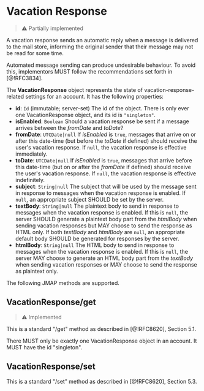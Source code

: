 # Vacation Response

> :warning:
> Partially implemented

A vacation response sends an automatic reply when a message is delivered to the mail store, informing the original sender that their message may not be read for some time.

Automated message sending can produce undesirable behaviour. To avoid this, implementors MUST follow the recommendations set forth in [@!RFC3834].

The **VacationResponse** object represents the state of vacation-response-related settings for an account. It has the following properties:

- **id**: `Id` (immutable; server-set)
  The id of the object. There is only ever one VacationResponse object, and its id is `"singleton"`.
- **isEnabled**: `Boolean`
  Should a vacation response be sent if a message arrives between the *fromDate* and *toDate*?
- **fromDate**: `UTCDate|null`
  If *isEnabled* is `true`, messages that arrive on or after this date-time (but before the *toDate* if defined) should receive the user's vacation response. If `null`, the vacation response is effective immediately.
- **toDate**: `UTCDate|null`
  If *isEnabled* is `true`, messages that arrive before this date-time (but on or after the *fromDate* if defined) should receive the user's vacation response. If `null`, the vacation response is effective indefinitely.
- **subject**: `String|null`
  The subject that will be used by the message sent in response to messages when the vacation response is enabled. If `null`, an appropriate subject SHOULD be set by the server.
- **textBody**: `String|null`
  The plaintext body to send in response to messages when the vacation response is enabled. If this is `null`, the server SHOULD generate a plaintext body part from the *htmlBody* when sending vacation responses but MAY choose to send the response as HTML only. If both *textBody* and *htmlBody* are `null`, an appropriate default body SHOULD be generated for responses by the server.
- **htmlBody**: `String|null`
  The HTML body to send in response to messages when the vacation response is enabled. If this is `null`, the server MAY choose to generate an HTML body part from the *textBody* when sending vacation responses or MAY choose to send the response as plaintext only.

The following JMAP methods are supported.

## VacationResponse/get

> :warning:
> Implemented

This is a standard "/get" method as described in [@!RFC8620], Section 5.1.

There MUST only be exactly one VacationResponse object in an account. It MUST have the id "singleton".

## VacationResponse/set

This is a standard "/set" method as described in [@!RFC8620], Section 5.3.
